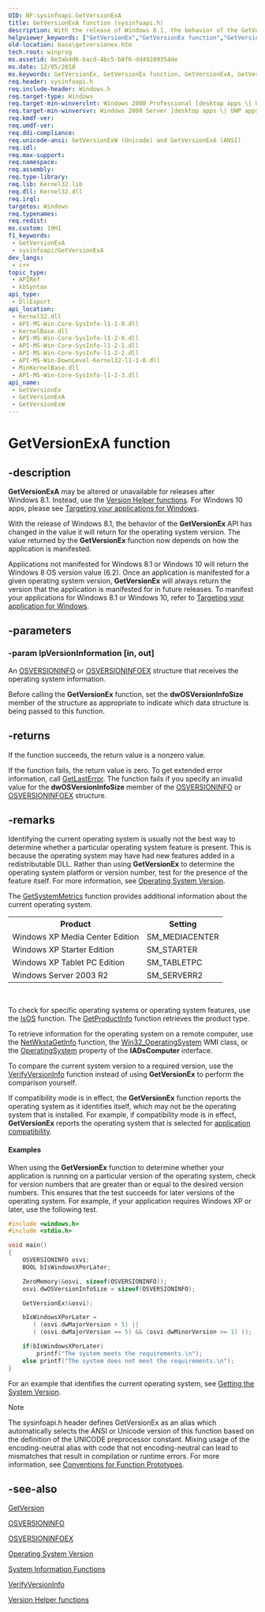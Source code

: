 ```yaml
---
UID: NF:sysinfoapi.GetVersionExA
title: GetVersionExA function (sysinfoapi.h)
description: With the release of Windows 8.1, the behavior of the GetVersionEx API has changed in the value it will return for the operating system version. The value returned by the GetVersionEx function now depends on how the application is manifested.
helpviewer_keywords: ["GetVersionEx","GetVersionEx function","GetVersionExA","GetVersionExW","_win32_getversionex","base.getversionex","sysinfoapi/GetVersionEx","sysinfoapi/GetVersionExA","sysinfoapi/GetVersionExW"]
old-location: base\getversionex.htm
tech.root: winprog
ms.assetid: 8e3ab4d6-bacd-4bc5-b8f6-dd49289354de
ms.date: 12/05/2018
ms.keywords: GetVersionEx, GetVersionEx function, GetVersionExA, GetVersionExW, _win32_getversionex, base.getversionex, sysinfoapi/GetVersionEx, sysinfoapi/GetVersionExA, sysinfoapi/GetVersionExW
req.header: sysinfoapi.h
req.include-header: Windows.h
req.target-type: Windows
req.target-min-winverclnt: Windows 2000 Professional [desktop apps \| UWP apps]
req.target-min-winversvr: Windows 2000 Server [desktop apps \| UWP apps]
req.kmdf-ver: 
req.umdf-ver: 
req.ddi-compliance: 
req.unicode-ansi: GetVersionExW (Unicode) and GetVersionExA (ANSI)
req.idl: 
req.max-support: 
req.namespace: 
req.assembly: 
req.type-library: 
req.lib: Kernel32.lib
req.dll: Kernel32.dll
req.irql: 
targetos: Windows
req.typenames: 
req.redist: 
ms.custom: 19H1
f1_keywords:
 - GetVersionExA
 - sysinfoapi/GetVersionExA
dev_langs:
 - c++
topic_type:
 - APIRef
 - kbSyntax
api_type:
 - DllExport
api_location:
 - Kernel32.dll
 - API-MS-Win-Core-SysInfo-l1-1-0.dll
 - KernelBase.dll
 - API-MS-Win-Core-SysInfo-l1-2-0.dll
 - API-MS-Win-Core-SysInfo-l1-2-1.dll
 - API-MS-Win-Core-SysInfo-l1-2-2.dll
 - API-MS-Win-DownLevel-Kernel32-l1-1-0.dll
 - MinKernelBase.dll
 - API-MS-Win-Core-SysInfo-l1-2-3.dll
api_name:
 - GetVersionEx
 - GetVersionExA
 - GetVersionExW
---
```


# GetVersionExA function


## -description

<b>GetVersionExA</b> may be altered or unavailable for releases after Windows 8.1. Instead, use the <a href="https://docs.microsoft.com/windows/desktop/SysInfo/version-helper-apis">Version Helper functions</a>. For Windows 10 apps, please see [Targeting your applications for Windows](https://docs.microsoft.com/windows/win32/sysinfo/targeting-your-application-at-windows-8-1).


With the release of Windows 8.1, the behavior of the <b>GetVersionEx</b> API has changed in the value it will return for the operating system version. The value returned by the <b>GetVersionEx</b> function now depends on how the application is manifested. 

Applications not manifested for Windows 8.1 or Windows 10 will return the Windows 8 OS version value (6.2).  Once an application is manifested for a given operating system version, <b>GetVersionEx</b> will always return the version that the application is manifested for in future releases.  To manifest your applications for Windows 8.1 or Windows 10, refer to <a href="https://docs.microsoft.com/windows/desktop/SysInfo/targeting-your-application-at-windows-8-1">Targeting your application for Windows</a>.

## -parameters

### -param lpVersionInformation [in, out]

An 
<a href="https://docs.microsoft.com/windows/desktop/api/winnt/ns-winnt-osversioninfoa">OSVERSIONINFO</a> or <a href="https://docs.microsoft.com/windows/desktop/api/winnt/ns-winnt-osversioninfoexa">OSVERSIONINFOEX</a> structure that receives the operating system information. 




Before calling the 
<b>GetVersionEx</b> function, set the <b>dwOSVersionInfoSize</b> member of the structure as appropriate to indicate which data structure is being passed to this function.

## -returns

If the function succeeds, the return value is a nonzero value.

If the function fails, the return value is zero. To get extended error information, call 
<a href="https://docs.microsoft.com/windows/desktop/api/errhandlingapi/nf-errhandlingapi-getlasterror">GetLastError</a>. The function fails if you specify an invalid value for the <b>dwOSVersionInfoSize</b> member of the 
<a href="https://docs.microsoft.com/windows/desktop/api/winnt/ns-winnt-osversioninfoa">OSVERSIONINFO</a> or 
<a href="https://docs.microsoft.com/windows/desktop/api/winnt/ns-winnt-osversioninfoexa">OSVERSIONINFOEX</a> structure.

## -remarks

Identifying the current operating system is usually not the best way to determine whether a particular operating system feature is present. This is because the operating system may have had new features added in a redistributable DLL. Rather than using 
<b>GetVersionEx</b> to determine the operating system platform or version number, test for the presence of the feature itself. For more information, see 
<a href="https://docs.microsoft.com/windows/desktop/SysInfo/operating-system-version">Operating System Version</a>.

The <a href="https://docs.microsoft.com/windows/desktop/api/winuser/nf-winuser-getsystemmetrics">GetSystemMetrics</a> function provides additional information about the current operating system. 

<table>
<tr>
<th>Product</th>
<th>Setting</th>
</tr>
<tr>
<td>Windows XP Media Center Edition</td>
<td>SM_MEDIACENTER</td>
</tr>
<tr>
<td>Windows XP Starter Edition</td>
<td>SM_STARTER</td>
</tr>
<tr>
<td>Windows XP Tablet PC Edition</td>
<td>SM_TABLETPC</td>
</tr>
<tr>
<td>Windows Server 2003 R2</td>
<td>SM_SERVERR2</td>
</tr>
</table>
 

To check for specific operating systems or operating system features, use the <a href="https://docs.microsoft.com/windows/desktop/api/shlwapi/nf-shlwapi-isos">IsOS</a> function. The <a href="https://docs.microsoft.com/windows/desktop/api/sysinfoapi/nf-sysinfoapi-getproductinfo">GetProductInfo</a> function retrieves the product type.

To retrieve information for the operating system on a remote computer, use the <a href="https://docs.microsoft.com/windows/desktop/api/lmwksta/nf-lmwksta-netwkstagetinfo">NetWkstaGetInfo</a> function, the <a href="https://docs.microsoft.com/windows/desktop/CIMWin32Prov/win32-operatingsystem">Win32_OperatingSystem</a> WMI class, or the <a href="https://docs.microsoft.com/windows/desktop/ADSI/iadscomputer-property-methods">OperatingSystem</a> property of the <b>IADsComputer</b> interface.

To compare the current system version to a required version, use the 
<a href="https://docs.microsoft.com/windows/desktop/api/winbase/nf-winbase-verifyversioninfoa">VerifyVersionInfo</a> function instead of using 
<b>GetVersionEx</b> to perform the comparison yourself.

If compatibility mode is in effect, the <b>GetVersionEx</b> function reports the operating system as it identifies itself, which may not be the operating system that is installed. For example, if compatibility mode is in effect, <b>GetVersionEx</b> reports the operating system that is selected for <a href="https://msdn.microsoft.com/library/bb757005.aspx">application compatibility</a>.


#### Examples

When using the 
<b>GetVersionEx</b> function to determine whether your application is running on a particular version of the operating system, check for version numbers that are greater than or equal to the desired version numbers. This ensures that the test succeeds for later versions of the operating system. For example, if your application requires Windows XP or later, use the following test.


```cpp
#include <windows.h>
#include <stdio.h>

void main()
{
    OSVERSIONINFO osvi;
    BOOL bIsWindowsXPorLater;

    ZeroMemory(&osvi, sizeof(OSVERSIONINFO));
    osvi.dwOSVersionInfoSize = sizeof(OSVERSIONINFO);

    GetVersionEx(&osvi);

    bIsWindowsXPorLater = 
       ( (osvi.dwMajorVersion > 5) ||
       ( (osvi.dwMajorVersion == 5) && (osvi.dwMinorVersion >= 1) ));

    if(bIsWindowsXPorLater)
        printf("The system meets the requirements.\n");
    else printf("The system does not meet the requirements.\n");
}

```


For an example that identifies the current operating system, see 
<a href="https://docs.microsoft.com/windows/desktop/SysInfo/getting-the-system-version">Getting the System Version</a>.

<div class="code"></div>




> [!NOTE]
> The sysinfoapi.h header defines GetVersionEx as an alias which automatically selects the ANSI or Unicode version of this function based on the definition of the UNICODE preprocessor constant. Mixing usage of the encoding-neutral alias with code that not encoding-neutral can lead to mismatches that result in compilation or runtime errors. For more information, see [Conventions for Function Prototypes](/windows/win32/intl/conventions-for-function-prototypes).

## -see-also

<a href="https://docs.microsoft.com/windows/desktop/api/sysinfoapi/nf-sysinfoapi-getversion">GetVersion</a>



<a href="https://docs.microsoft.com/windows/desktop/api/winnt/ns-winnt-osversioninfoa">OSVERSIONINFO</a>



<a href="https://docs.microsoft.com/windows/desktop/api/winnt/ns-winnt-osversioninfoexa">OSVERSIONINFOEX</a>



<a href="https://docs.microsoft.com/windows/desktop/SysInfo/operating-system-version">Operating System Version</a>



<a href="https://docs.microsoft.com/windows/desktop/SysInfo/system-information-functions">System Information Functions</a>



<a href="https://docs.microsoft.com/windows/desktop/api/winbase/nf-winbase-verifyversioninfoa">VerifyVersionInfo</a>



<a href="https://docs.microsoft.com/windows/desktop/SysInfo/version-helper-apis">Version Helper functions</a>

